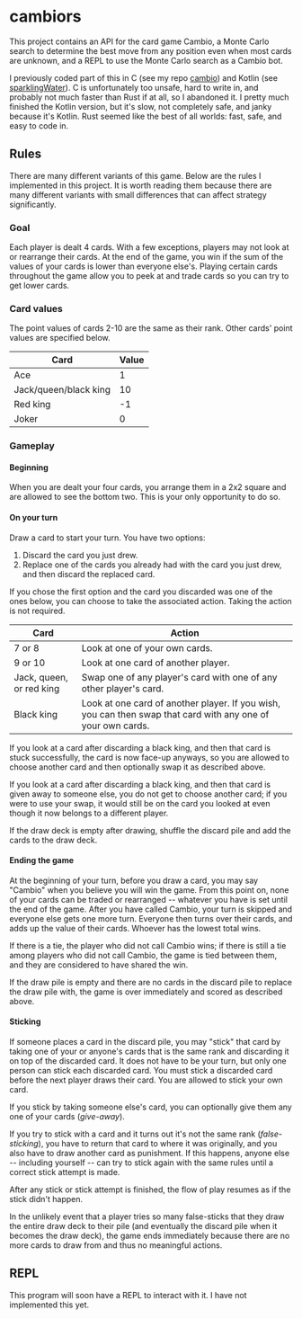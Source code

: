 # cambiors

This project contains an API for the card game Cambio, a Monte Carlo search to determine the best move from any position even when most cards are unknown, and a REPL to use the Monte Carlo search as a Cambio bot.

I previously coded part of this in C (see my repo [cambio](https://github.com/weijuwang/cambio)) and Kotlin (see [sparklingWater](https://github.com/weijuwang/sparklingWater)). C is unfortunately too unsafe, hard to write in, and probably not much faster than Rust if at all, so I abandoned it. I pretty much finished the Kotlin version, but it's slow, not completely safe, and janky because it's Kotlin. Rust seemed like the best of all worlds: fast, safe, and easy to code in.

## Rules

There are many different variants of this game. Below are the rules I implemented in this project. It is worth reading them because there are many different variants with small differences that can affect strategy significantly.

### Goal

Each player is dealt 4 cards. With a few exceptions, players may not look at or rearrange their cards. At the end of the game, you win if the sum of the values of your cards is lower than everyone else's. Playing certain cards throughout the game allow you to peek at and trade cards so you can try to get lower cards.

### Card values
The point values of cards 2-10 are the same as their rank. Other cards' point values are specified below.

| Card                  | Value |
|-----------------------|-------|
| Ace                   | 1     |
| Jack/queen/black king | 10    |
| Red king              | -1    |
| Joker                 | 0     |

### Gameplay

#### Beginning
When you are dealt your four cards, you arrange them in a 2x2 square and are allowed to see the bottom two. This is your only opportunity to do so.

#### On your turn
Draw a card to start your turn. You have two options:
1) Discard the card you just drew.
2) Replace one of the cards you already had with the card you just drew, and then discard the replaced card.

If you chose the first option and the card you discarded was one of the ones below, you can choose to take the associated action. Taking the action is not required.

| Card                     | Action                                                                                                       |
|--------------------------|--------------------------------------------------------------------------------------------------------------|
| 7 or 8                   | Look at one of your own cards.                                                                               |
| 9 or 10                  | Look at one card of another player.                                                                          |
| Jack, queen, or red king | Swap one of any player's card with one of any other player's card.                                           |
| Black king               | Look at one card of another player. If you wish, you can then swap that card with any one of your own cards. |

If you look at a card after discarding a black king, and then that card is stuck successfully, the card is now face-up anyways, so you are allowed to choose another card and then optionally swap it as described above.

If you look at a card after discarding a black king, and then that card is given away to someone else, you do not get to choose another card; if you were to use your swap, it would still be on the card you looked at even though it now belongs to a different player.

If the draw deck is empty after drawing, shuffle the discard pile and add the cards to the draw deck.

#### Ending the game
At the beginning of your turn, before you draw a card, you may say "Cambio" when you believe you will win the game. From this point on, none of your cards can be traded or rearranged -- whatever you have is set until the end of the game. After you have called Cambio, your turn is skipped and everyone else gets one more turn. Everyone then turns over their cards, and adds up the value of their cards. Whoever has the lowest total wins.

If there is a tie, the player who did not call Cambio wins; if there is still a tie among players who did not call Cambio, the game is tied between them, and they are considered to have shared the win.

If the draw pile is empty and there are no cards in the discard pile to replace the draw pile with, the game is over immediately and scored as described above.

#### Sticking
If someone places a card in the discard pile, you may "stick" that card by taking one of your or anyone's cards that is the same rank and discarding it on top of the discarded card. It does not have to be your turn, but only one person can stick each discarded card. You must stick a discarded card before the next player draws their card. You are allowed to stick your own card.

If you stick by taking someone else's card, you can optionally give them any one of your cards (*give-away*).

If you try to stick with a card and it turns out it's not the same rank (*false-sticking*), you have to return that card to where it was originally, and you also have to draw another card as punishment. If this happens, anyone else -- including yourself -- can try to stick again with the same rules until a correct stick attempt is made.

After any stick or stick attempt is finished, the flow of play resumes as if the stick didn't happen.

In the unlikely event that a player tries so many false-sticks that they draw the entire draw deck to their pile (and eventually the discard pile when it becomes the draw deck), the game ends immediately because there are no more cards to draw from and thus no meaningful actions.

## REPL
This program will soon have a REPL to interact with it. I have not implemented this yet.
